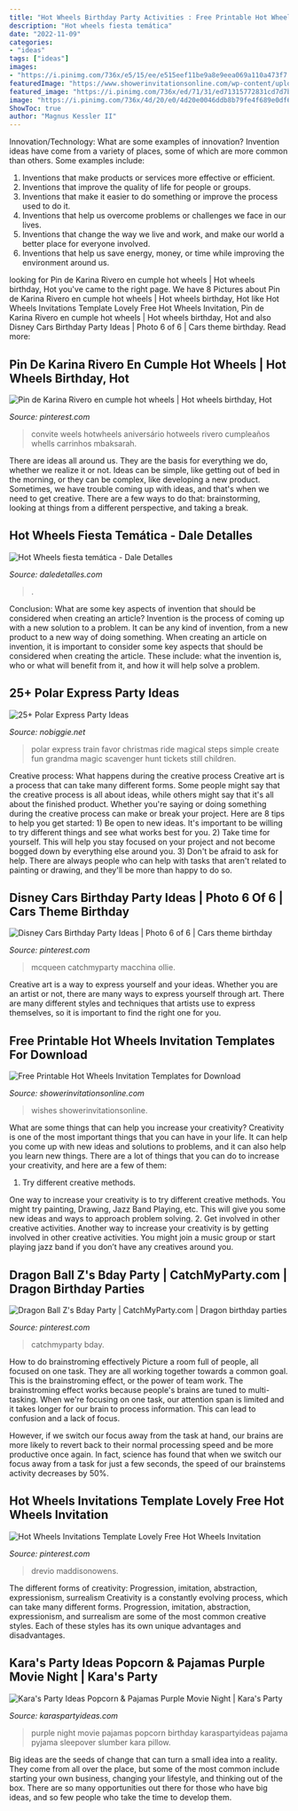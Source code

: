 ```yaml
---
title: "Hot Wheels Birthday Party Activities : Free Printable Hot Wheels Invitation Templates For Download"
description: "Hot wheels fiesta temática"
date: "2022-11-09"
categories:
- "ideas"
tags: ["ideas"]
images:
- "https://i.pinimg.com/736x/e5/15/ee/e515eef11be9a8e9eea069a110a473f7.jpg"
featuredImage: "https://www.showerinvitationsonline.com/wp-content/uploads/2018/01/Free-Online-Hot-Wheels-Invitation.jpg"
featured_image: "https://i.pinimg.com/736x/ed/71/31/ed71315772831cd7d7b8dfc769ac31c7.jpg?b=t"
image: "https://i.pinimg.com/736x/4d/20/e0/4d20e0046ddb8b79fe4f689e0df62144.jpg"
ShowToc: true
author: "Magnus Kessler II"
---
```



Innovation/Technology: What are some examples of innovation?
Invention ideas have come from a variety of places, some of which are more common than others. Some examples include:
1. Inventions that make products or services more effective or efficient. 
2. Inventions that improve the quality of life for people or groups. 
3. Inventions that make it easier to do something or improve the process used to do it. 
4. Inventions that help us overcome problems or challenges we face in our lives. 
5. Inventions that change the way we live and work, and make our world a better place for everyone involved. 
6. Inventions that help us save energy, money, or time while improving the environment around us.

	

		
looking for Pin de Karina Rivero en cumple hot wheels | Hot wheels birthday, Hot you've came to the right page. We have 8 Pictures about Pin de Karina Rivero en cumple hot wheels | Hot wheels birthday, Hot like Hot Wheels Invitations Template Lovely Free Hot Wheels Invitation, Pin de Karina Rivero en cumple hot wheels | Hot wheels birthday, Hot and also Disney Cars Birthday Party Ideas | Photo 6 of 6 | Cars theme birthday. Read more:
		
    
## Pin De Karina Rivero En Cumple Hot Wheels | Hot Wheels Birthday, Hot

<img loading=lazy src="https://i.pinimg.com/736x/ed/71/31/ed71315772831cd7d7b8dfc769ac31c7.jpg?b=t" onerror="this.onerror=null;this.src='https://tse2.mm.bing.net/th?id=OIP.M96D9x-CdSPfd8NbiW_Q3gHaKc&amp;pid=15.1';" alt="Pin de Karina Rivero en cumple hot wheels | Hot wheels birthday, Hot">

_Source: pinterest.com_

>convite weels hotwheels aniversário hotweels rivero cumpleaños whells carrinhos mbaksarah. 

	

There are ideas all around us. They are the basis for everything we do, whether we realize it or not. Ideas can be simple, like getting out of bed in the morning, or they can be complex, like developing a new product. Sometimes, we have trouble coming up with ideas, and that's when we need to get creative. There are a few ways to do that: brainstorming, looking at things from a different perspective, and taking a break.

    
## Hot Wheels Fiesta Temática - Dale Detalles

<img loading=lazy src="https://i0.wp.com/www.daledetalles.com/wp-content/uploads/2016/03/17-1.jpg" onerror="this.onerror=null;this.src='https://tse3.mm.bing.net/th?id=OIP.Ia91hRbv_pMMoFVRjH5WgQHaJ3&amp;pid=15.1';" alt="Hot Wheels fiesta temática - Dale Detalles">

_Source: daledetalles.com_

>. 

	

Conclusion: What are some key aspects of invention that should be considered when creating an article?
Invention is the process of coming up with a new solution to a problem. It can be any kind of invention, from a new product to a new way of doing something. When creating an article on invention, it is important to consider some key aspects that should be considered when creating the article. These include: what the invention is, who or what will benefit from it, and how it will help solve a problem.

    
## 25+ Polar Express Party Ideas

<img loading=lazy src="http://www.nobiggie.net/wp-content/uploads/2016/12/Polar-Express-Favor.jpg" onerror="this.onerror=null;this.src='https://tse4.mm.bing.net/th?id=OIP.t9gPPw1VI3PiInXzeQJ30wHaLG&amp;pid=15.1';" alt="25+ Polar Express Party Ideas">

_Source: nobiggie.net_

>polar express train favor christmas ride magical steps simple create fun grandma magic scavenger hunt tickets still children. 

	

Creative process: What happens during the creative process
Creative art is a process that can take many different forms. Some people might say that the creative process is all about ideas, while others might say that it's all about the finished product. Whether you're saying or doing something during the creative process can make or break your project. Here are 8 tips to help you get started: 1) Be open to new ideas. It's important to be willing to try different things and see what works best for you. 2) Take time for yourself. This will help you stay focused on your project and not become bogged down by everything else around you. 3) Don't be afraid to ask for help. There are always people who can help with tasks that aren't related to painting or drawing, and they'll be more than happy to do so.

    
## Disney Cars Birthday Party Ideas | Photo 6 Of 6 | Cars Theme Birthday

<img loading=lazy src="https://i.pinimg.com/736x/7d/97/7e/7d977ead1e960743e57ec16998ea5ca1.jpg" onerror="this.onerror=null;this.src='https://tse3.mm.bing.net/th?id=OIP.OZCkwfWvzD4EWyZzotZe-wHaIT&amp;pid=15.1';" alt="Disney Cars Birthday Party Ideas | Photo 6 of 6 | Cars theme birthday">

_Source: pinterest.com_

>mcqueen catchmyparty macchina ollie. 

	

Creative art is a way to express yourself and your ideas. Whether you are an artist or not, there are many ways to express yourself through art. There are many different styles and techniques that artists use to express themselves, so it is important to find the right one for you.

    
## Free Printable Hot Wheels Invitation Templates For Download

<img loading=lazy src="https://www.showerinvitationsonline.com/wp-content/uploads/2018/01/Free-Online-Hot-Wheels-Invitation.jpg" onerror="this.onerror=null;this.src='https://tse1.mm.bing.net/th?id=OIP.0glUH3p-f3vr_AFf7IUBsQHaDm&amp;pid=15.1';" alt="Free Printable Hot Wheels Invitation Templates for Download">

_Source: showerinvitationsonline.com_

>wishes showerinvitationsonline. 

	

What are some things that can help you increase your creativity?
Creativity is one of the most important things that you can have in your life. It can help you come up with new ideas and solutions to problems, and it can also help you learn new things. There are a lot of things that you can do to increase your creativity, and here are a few of them: 
1. Try different creative methods.

One way to increase your creativity is to try different creative methods. You might try painting, Drawing, Jazz Band Playing, etc. This will give you some new ideas and ways to approach problem solving. 
2. Get involved in other creative activities.
Another way to increase your creativity is by getting involved in other creative activities. You might join a music group or start playing jazz band if you don’t have any creatives around you.

    
## Dragon Ball Z&#039;s Bday Party | CatchMyParty.com | Dragon Birthday Parties

<img loading=lazy src="https://i.pinimg.com/736x/4d/20/e0/4d20e0046ddb8b79fe4f689e0df62144.jpg" onerror="this.onerror=null;this.src='https://tse2.mm.bing.net/th?id=OIP.DgSLjhmpZwFPd0GG7TbeGgHaJ3&amp;pid=15.1';" alt="Dragon Ball Z&#039;s Bday Party | CatchMyParty.com | Dragon birthday parties">

_Source: pinterest.com_

>catchmyparty bday. 

	

How to do brainstroming effectively
Picture a room full of people, all focused on one task. They are all working together towards a common goal. This is the brainstroming effect, or the power of team work.
The brainstroming effect works because people's brains are tuned to multi-tasking. When we're focusing on one task, our attention span is limited and it takes longer for our brain to process information. This can lead to confusion and a lack of focus.

However, if we switch our focus away from the task at hand, our brains are more likely to revert back to their normal processing speed and be more productive once again. In fact, science has found that when we switch our focus away from a task for just a few seconds, the speed of our brainstems activity decreases by 50%.

    
## Hot Wheels Invitations Template Lovely Free Hot Wheels Invitation

<img loading=lazy src="https://i.pinimg.com/736x/e5/15/ee/e515eef11be9a8e9eea069a110a473f7.jpg" onerror="this.onerror=null;this.src='https://tse3.mm.bing.net/th?id=OIP.N28wkQfBOit3uDT9ocmPowHaKX&amp;pid=15.1';" alt="Hot Wheels Invitations Template Lovely Free Hot Wheels Invitation">

_Source: pinterest.com_

>drevio maddisonowens. 

	

The different forms of creativity: Progression, imitation, abstraction, expressionism, surrealism
Creativity is a constantly evolving process, which can take many different forms. Progression, imitation, abstraction, expressionism, and surrealism are some of the most common creative styles. Each of these styles has its own unique advantages and disadvantages.

    
## Kara&#039;s Party Ideas Popcorn &amp; Pajamas Purple Movie Night | Kara&#039;s Party

<img loading=lazy src="https://karaspartyideas.com/wp-content/uploads/2016/07/Popcorn-Pajamas-Purple-Movie-Night-via-Karas-Party-Ideas-KarasPartyIdeas.com5_.jpg" onerror="this.onerror=null;this.src='https://tse2.mm.bing.net/th?id=OIP.sbMfRka-XNuMHh2MjCAfpwHaLH&amp;pid=15.1';" alt="Kara&#039;s Party Ideas Popcorn &amp; Pajamas Purple Movie Night | Kara&#039;s Party">

_Source: karaspartyideas.com_

>purple night movie pajamas popcorn birthday karaspartyideas pajama pyjama sleepover slumber kara pillow. 

	

Big ideas are the seeds of change that can turn a small idea into a reality. They come from all over the place, but some of the most common include starting your own business, changing your lifestyle, and thinking out of the box. There are so many opportunities out there for those who have big ideas, and so few people who take the time to develop them.

